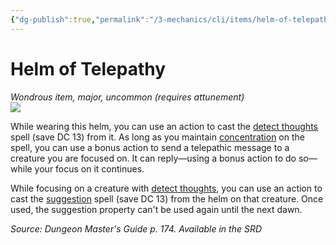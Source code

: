 ```yaml
---
{"dg-publish":true,"permalink":"/3-mechanics/cli/items/helm-of-telepathy/","tags":["ttrpg-cli/compendium/src/5e/dmg","ttrpg-cli/item/attunement/required","ttrpg-cli/item/rarity/uncommon","ttrpg-cli/item/tier/major"]}
---
```


# Helm of Telepathy
*Wondrous item, major, uncommon (requires attunement)*  
![](3-Mechanics/CLI/items/img/helm-of-telepathy.webp#right)


While wearing this helm, you can use an action to cast the [detect thoughts](3-Mechanics/CLI/spells/detect-thoughts.md) spell (save DC 13) from it. As long as you maintain [concentration](3-Mechanics/CLI/rules/conditions.md#Concentration) on the spell, you can use a bonus action to send a telepathic message to a creature you are focused on. It can reply—using a bonus action to do so—while your focus on it continues.

While focusing on a creature with [detect thoughts](3-Mechanics/CLI/spells/detect-thoughts.md), you can use an action to cast the [suggestion](3-Mechanics/CLI/spells/suggestion.md) spell (save DC 13) from the helm on that creature. Once used, the suggestion property can't be used again until the next dawn.

*Source: Dungeon Master's Guide p. 174. Available in the <span title='Systems Reference Document (5.1)'>SRD</span>*
